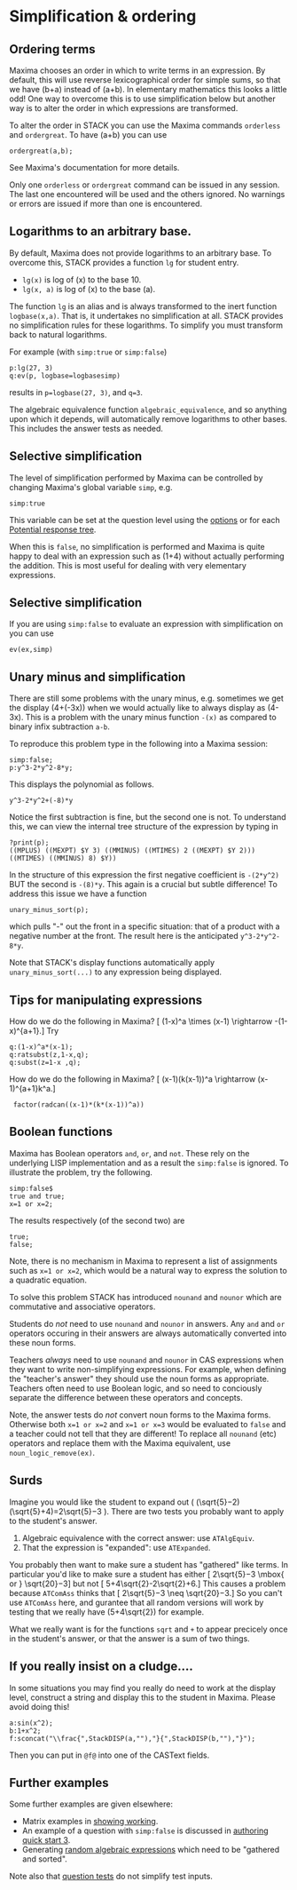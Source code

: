 # Simplification & ordering

## Ordering terms

Maxima chooses an order in which to write terms in an expression.  By default, this will use reverse lexicographical order for simple sums, so that we have \(b+a\) instead of \(a+b\).  In elementary mathematics this looks a little odd!  One way to overcome this is to use simplification below but another way is to alter the order in which expressions are transformed.

To alter the order in STACK you can use the Maxima commands `orderless` and `ordergreat`.  To have \(a+b\) you can use

    ordergreat(a,b);
    
See Maxima's documentation for more details.  

Only one `orderless` or `ordergreat` command can be issued in any session.  The last one encountered will be used and the others ignored.  No warnings or errors are issued if more than one is encountered.

## Logarithms to an arbitrary base.

By default, Maxima does not provide logarithms to an arbitrary base.  To overcome this, STACK provides a function `lg` for student entry.

* `lg(x)` is log of \(x\) to the base 10.
* `lg(x, a)` is log of \(x\) to the base \(a\).

The function `lg` is an alias and is always transformed to the inert function `logbase(x,a)`.  That is, it undertakes no simplification at all.  STACK provides no simplification rules for these logarithms.  To simplify you must transform back to natural logarithms.

For example (with `simp:true` or `simp:false`)

    p:lg(27, 3)
    q:ev(p, logbase=logbasesimp)

results in `p=logbase(27, 3)`, and `q=3`.

The algebraic equivalence function `algebraic_equivalence`, and so anything upon which it depends, will automatically remove logarithms to other bases.  This includes the answer tests as needed.

## Selective simplification

The level of simplification performed by Maxima can be controlled by changing Maxima's global variable `simp`, e.g.

    simp:true

This variable can be set at the question level using the [options](../Authoring/Options.md) or for each [Potential response tree](../Authoring/Potential_response_trees.md).

When this is `false`, no simplification is performed and Maxima is quite happy to deal with an expression such as \(1+4\) without actually performing the addition.
This is most useful for dealing with very elementary expressions.

## Selective simplification

If you are using `simp:false` to evaluate an expression with simplification on you can use

    ev(ex,simp)

## Unary minus and simplification

There are still some problems with the unary minus, e.g. sometimes we get the display \(4+(-3x)\) when we would actually like to always display as \(4-3x\).  This is a problem with the unary minus function `-(x)` as compared to binary infix subtraction `a-b`.

To reproduce this problem type in the following into a Maxima session:

    simp:false;
    p:y^3-2*y^2-8*y;

This displays the polynomial as follows.

    y^3-2*y^2+(-8)*y

Notice the first subtraction is fine, but the second one is not.  To understand this, we can view the internal tree structure of the expression by typing in

    ?print(p);
    ((MPLUS) ((MEXPT) $Y 3) ((MMINUS) ((MTIMES) 2 ((MEXPT) $Y 2))) ((MTIMES) ((MMINUS) 8) $Y))
   
In the structure of this expression the first negative coefficient is `-(2*y^2)` BUT the second is `-(8)*y`.   This again is a crucial but subtle difference!  To address this issue we have a function
   
    unary_minus_sort(p);

which pulls "-" out the front in a specific situation: that of a product with a negative number at the front.  The result here is the anticipated `y^3-2*y^2-8*y`.

Note that STACK's display functions automatically apply `unary_minus_sort(...)` to any expression being displayed. 

## Tips for manipulating expressions

How do we do the following in Maxima?
\[ (1-x)^a \times (x-1) \rightarrow  -(1-x)^{a+1}.\]
Try

    q:(1-x)^a*(x-1); 
    q:ratsubst(z,1-x,q);
    q:subst(z=1-x ,q);


How do we do the following in Maxima?
\[ (x-1)(k(x-1))^a \rightarrow  (x-1)^{a+1}k^a.\]

     factor(radcan((x-1)*(k*(x-1))^a)) 

## Boolean functions

Maxima has Boolean operators `and`, `or`, and `not`.  These rely on the underlying LISP implementation and as a result the `simp:false` is ignored.  To illustrate the problem, try the following.

    simp:false$
    true and true;
    x=1 or x=2;

The results respectively (of the second two) are

    true;
    false;

Note, there is no mechanism in Maxima to represent a list of assignments such as `x=1 or x=2`, which would be a natural way to express the solution to a quadratic equation.

To solve this problem STACK has introduced `nounand` and `nounor` which are commutative and associative operators.

Students do *not* need to use `nounand` and `nounor` in answers.  Any `and` and `or` operators occuring in their answers are always automatically converted into these noun forms.

Teachers *always* need to use `nounand` and `nounor` in CAS expressions when they want to write non-simplifying expressions.  For example, when defining the "teacher's answer" they should use the noun forms as appropriate.  Teachers often need to use Boolean logic, and so need to conciously separate the difference between these operators and concepts.

Note, the answer tests do *not* convert noun forms to the Maxima forms.  Otherwise both `x=1 or x=2` and `x=1 or x=3` would be evaluated to `false` and a teacher could not tell that they are different!  To replace all `nounand` (etc) operators and replace them with the Maxima equivalent, use `noun_logic_remove(ex)`.

## Surds

Imagine you would like the student to expand out \( (\sqrt{5}−2)(\sqrt{5}+4)=2\sqrt{5}−3 \). There are two tests you probably want to apply to the student's answer.

1. Algebraic equivalence with the correct answer: use `ATAlgEquiv`.
2. That the expression is "expanded": use `ATExpanded`.

You probably then want to make sure a student has "gathered" like terms.  In particular you'd like to make sure a student has either
\[ 2\sqrt{5}−3 \mbox{ or } \sqrt{20}−3\]
but not \[ 5+4\sqrt{2}-2\sqrt{2}+6.\]
This causes a problem because `ATComAss` thinks that \[ 2\sqrt{5}−3 \neq \sqrt{20}−3.\]
So you can't use `ATComAss` here, and gurantee that all random versions will work by testing that we really have \(5+4\sqrt{2}\) for example.

What we really want is for the functions `sqrt` and `+` to appear precicely once in the student's answer, or that the answer is a sum of two things.

## If you really insist on a cludge....

In some situations you may find you really do need to work at the display level, construct a string and display this to the student in Maxima.  Please avoid doing this!

    a:sin(x^2);
    b:1+x^2;
    f:sconcat("\\frac{",StackDISP(a,""),"}{",StackDISP(b,""),"}");

Then you can put in `@f@` into one of the CASText fields.

## Further examples

Some further examples are given elsewhere:

* Matrix examples in [showing working](Matrix.md#Showing_working).
* An example of a question with `simp:false` is discussed in [authoring quick start 3](../Authoring/Authoring_quick_start_3.md).
* Generating [random algebraic expressions](Random.md) which need to be "gathered and sorted".

Note also that [question tests](../Authoring/Testing.md#Simplification) do not simplify test inputs.
